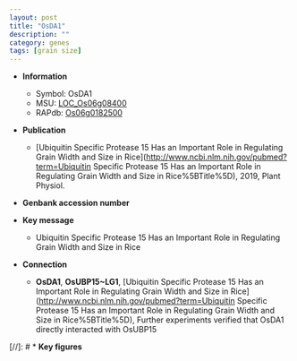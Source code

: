 ```yaml
---
layout: post
title: "OsDA1"
description: ""
category: genes
tags: [grain size]
---
```


* **Information**  
    + Symbol: OsDA1  
    + MSU: [LOC_Os06g08400](http://rice.plantbiology.msu.edu/cgi-bin/ORF_infopage.cgi?orf=LOC_Os06g08400)  
    + RAPdb: [Os06g0182500](http://rapdb.dna.affrc.go.jp/viewer/gbrowse_details/irgsp1?name=Os06g0182500)  

* **Publication**  
    + [Ubiquitin Specific Protease 15 Has an Important Role in Regulating Grain Width and Size in Rice](http://www.ncbi.nlm.nih.gov/pubmed?term=Ubiquitin Specific Protease 15 Has an Important Role in Regulating Grain Width and Size in Rice%5BTitle%5D), 2019, Plant Physiol.

* **Genbank accession number**  

* **Key message**  
    + Ubiquitin Specific Protease 15 Has an Important Role in Regulating Grain Width and Size in Rice

* **Connection**  
    + __OsDA1__, __OsUBP15~LG1__, [Ubiquitin Specific Protease 15 Has an Important Role in Regulating Grain Width and Size in Rice](http://www.ncbi.nlm.nih.gov/pubmed?term=Ubiquitin Specific Protease 15 Has an Important Role in Regulating Grain Width and Size in Rice%5BTitle%5D),  Further experiments verified that OsDA1  directly interacted with OsUBP15

[//]: # * **Key figures**  



